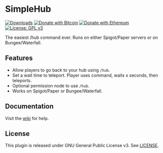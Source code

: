 # SimpleHub
[![Downloads](https://img.shields.io/github/downloads/hyperdefined/SimpleHub/total?logo=github)](https://github.com/hyperdefined/SimpleHub/releases) [![Donate with Bitcoin](https://en.cryptobadges.io/badge/micro/1F29aNKQzci3ga5LDcHHawYzFPXvELTFoL)](https://en.cryptobadges.io/donate/1F29aNKQzci3ga5LDcHHawYzFPXvELTFoL) [![Donate with Ethereum](https://en.cryptobadges.io/badge/micro/0x0f58B66993a315dbCc102b4276298B5Ff8895F41)](https://en.cryptobadges.io/donate/0x0f58B66993a315dbCc102b4276298B5Ff8895F41) [![License: GPL v3](https://img.shields.io/badge/License-GPLv3-blue.svg)](https://www.gnu.org/licenses/gpl-3.0)

The easiest /hub command ever. Runs on either Spigot/Paper servers or on Bungee/Waterfall.

## Features
* Allow players to go back to your hub using `/hub`.
* Set a wait time to teleport. Player uses command, waits x seconds, then teleports.
* Optional permission node to use `/hub`.
* Works on Spigot/Paper or Bungee/Waterfall.

## Documentation
Visit the [wiki](https://github.com/hyperdefined/SimpleHub/wiki) for help.

## License
This plugin is released under GNU General Public License v3. See [LICENSE](https://github.com/hyperdefined/SimpleHub/blob/master/LICENSE).
